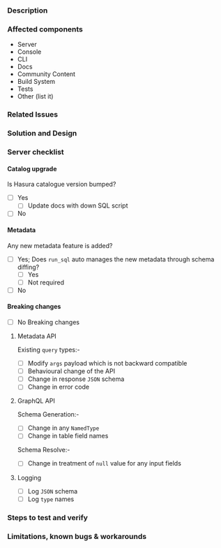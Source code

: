 <!-- Thank you for submitting this PR! :) -->
<!-- Provide a general summary of your changes in the Title above ^, end with (close #<issue-no>) or (fix #<issue-no>) -->

### Description
<!-- The title might not be enough to convey how this change affects the user. -->
<!-- Describe the changes from a user's perspective -->

### Affected components
<!-- Remove non-affected components from the list -->

- Server
- Console
- CLI
- Docs
- Community Content
- Build System
- Tests
- Other (list it)

### Related Issues
<!-- Please make sure you have an issue associated with this Pull Request -->
<!-- And then add `(close #<issue-no>)` to the pull request title -->
<!-- Add the issue number below (e.g. #234) -->

### Solution and Design
<!-- How is this issue solved/fixed? What is the design? -->
<!-- It's better if we elaborate -->

### Server checklist
<!-- A checklist for server code -->

#### Catalog upgrade
<!-- Is hdb_catalog version bumped? -->
Is Hasura catalogue version bumped?
- [ ] Yes
  - [ ] Update docs with down SQL script
- [ ] No

#### Metadata
<!-- Hasura metadata changes -->

Any new metadata feature is added?

- [ ] Yes;
   Does `run_sql` auto manages the new metadata through schema diffing?
  - [ ] Yes
  - [ ] Not required
- [ ] No

#### Breaking changes

- [ ] No Breaking changes

1. Metadata API

   Existing `query` types:-
   - [ ] Modify `args` payload which is not backward compatible
   - [ ] Behavioural change of the API
   - [ ] Change in response `JSON` schema
   - [ ] Change in error code
   <!-- Add if anything not listed above -->

2. GraphQL API

   Schema Generation:-
   <!-- Any changes in schema auto-generation logic -->
   <!-- All GraphQL schema names are case sensitive -->
   - [ ] Change in any `NamedType`
   - [ ] Change in table field names
     <!-- Add if anything not listed above -->

   Schema Resolve:-
   <!-- Any change in logic of resolving input request -->
   - [ ] Change in treatment of `null` value for any input fields <!-- Explain them below -->
     <!-- Add if anything not listed above -->

3. Logging

   - [ ] Log `JSON` schema
   - [ ] Log `type` names
   <!-- Add if anything not listed above -->

<!-- Add any other breaking change not mentioned above -->

<!-- Explain briefly about your breaking changes below -->


### Steps to test and verify
<!-- If this is a feature, what are the steps to try them out? -->
<!-- If this is a bug-fix, how do we verify the fix? -->

### Limitations, known bugs & workarounds
<!-- Limitations of the PR, known bugs and suggested workarounds -->

<!-- Feel free to delete these comment lines -->
